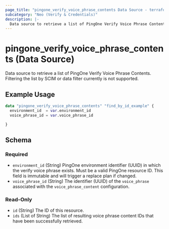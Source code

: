 ```yaml
---
page_title: "pingone_verify_voice_phrase_contents Data Source - terraform-provider-pingone"
subcategory: "Neo (Verify & Credentials)"
description: |-
  Data source to retrieve a list of PingOne Verify Voice Phrase Contents. Filtering the list by SCIM or data filter currently is not supported.
---
```


# pingone_verify_voice_phrase_contents (Data Source)

Data source to retrieve a list of PingOne Verify Voice Phrase Contents. Filtering the list by SCIM or data filter currently is not supported.

## Example Usage

```terraform
data "pingone_verify_voice_phrase_contents" "find_by_id_example" {
  environment_id  = var.environment_id
  voice_phrase_id = var.voice_phrase_id

}
```

<!-- schema generated by tfplugindocs -->
## Schema

### Required

- `environment_id` (String) PingOne environment identifier (UUID) in which the verify voice phrase exists.  Must be a valid PingOne resource ID.  This field is immutable and will trigger a replace plan if changed.
- `voice_phrase_id` (String) The identifier (UUID) of the `voice_phrase` associated with the `voice_phrase_content` configuration.

### Read-Only

- `id` (String) The ID of this resource.
- `ids` (List of String) The list of resulting voice phrase content IDs that have been successfully retrieved.
